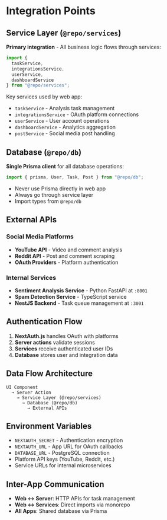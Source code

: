 # Integration Points

## Service Layer (`@repo/services`)
**Primary integration** - All business logic flows through services:

```typescript
import { 
  taskService, 
  integrationsService, 
  userService,
  dashboardService 
} from "@repo/services";
```

Key services used by web app:
- `taskService` - Analysis task management
- `integrationsService` - OAuth platform connections
- `userService` - User account operations
- `dashboardService` - Analytics aggregation
- `postService` - Social media post handling

## Database (`@repo/db`)
**Single Prisma client** for all database operations:

```typescript
import { prisma, User, Task, Post } from "@repo/db";
```

- Never use Prisma directly in web app
- Always go through service layer
- Import types from `@repo/db`

## External APIs

### Social Media Platforms
- **YouTube API** - Video and comment analysis
- **Reddit API** - Post and comment scraping
- **OAuth Providers** - Platform authentication

### Internal Services
- **Sentiment Analysis Service** - Python FastAPI at `:8001`
- **Spam Detection Service** - TypeScript service
- **NestJS Backend** - Task queue management at `:3001`

## Authentication Flow
1. **NextAuth.js** handles OAuth with platforms
2. **Server actions** validate sessions
3. **Services** receive authenticated user IDs
4. **Database** stores user and integration data

## Data Flow Architecture
```
UI Component 
  → Server Action 
    → Service Layer (@repo/services)
      → Database (@repo/db)
        → External APIs
```

## Environment Variables
- `NEXTAUTH_SECRET` - Authentication encryption
- `NEXTAUTH_URL` - App URL for OAuth callbacks
- `DATABASE_URL` - PostgreSQL connection
- Platform API keys (YouTube, Reddit, etc.)
- Service URLs for internal microservices

## Inter-App Communication
- **Web ↔ Server**: HTTP APIs for task management
- **Web ↔ Services**: Direct imports via monorepo
- **All Apps**: Shared database via Prisma
